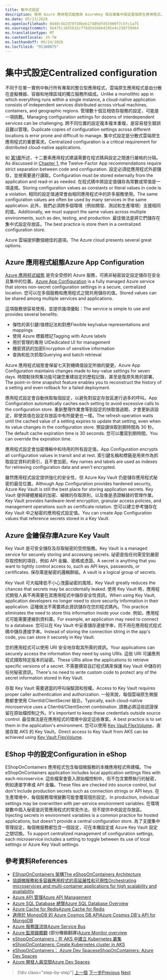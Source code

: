 ```yaml
---
title: 集中式設定
description: 使用 Azure 應用程式組態與 AzureKey 保存庫集中設定雲端原生應用程式。
ms.date: 05/13/2020
ms.openlocfilehash: 0d40c5b2d70f30beb17489dfd55900f7c5fc1a75
ms.sourcegitcommit: 5b475c1855b32cf78d2d1bbb4295e4c236f39464
ms.translationtype: MT
ms.contentlocale: zh-TW
ms.lasthandoff: 09/24/2020
ms.locfileid: "91160875"
---
```

# <a name="centralized-configuration"></a><span data-ttu-id="96544-103">集中式設定</span><span class="sxs-lookup"><span data-stu-id="96544-103">Centralized configuration</span></span>

<span data-ttu-id="96544-104">不同于在單一實例中執行所有專案的整合型應用程式，雲端原生應用程式是由分散在虛擬機器、容器和地理區域的獨立服務所組成。</span><span class="sxs-lookup"><span data-stu-id="96544-104">Unlike a monolithic app in which everything runs within a single instance, a cloud-native application consists of independent services distributed across virtual machines, containers, and geographic regions.</span></span> <span data-ttu-id="96544-105">管理數十個互相依存服務的設定，可能是一項挑戰。</span><span class="sxs-lookup"><span data-stu-id="96544-105">Managing configuration settings for dozens of interdependent services can be challenging.</span></span> <span data-ttu-id="96544-106">跨不同位置的設定複本複本重複，是容易發生錯誤且難以管理。</span><span class="sxs-lookup"><span data-stu-id="96544-106">Duplicate copies of configuration settings across different locations is error prone and difficult to manage.</span></span> <span data-ttu-id="96544-107">集中式設定是分散式雲端原生應用程式的重要需求。</span><span class="sxs-lookup"><span data-stu-id="96544-107">Centralized configuration is a critical requirement for distributed cloud-native applications.</span></span>

<span data-ttu-id="96544-108">如 [第1章](introduction.md)所述，十二要素應用程式建議需要在程式碼與設定之間進行嚴格的分隔。</span><span class="sxs-lookup"><span data-stu-id="96544-108">As discussed in [Chapter 1](introduction.md), the Twelve-Factor App recommendations require strict separation between code and configuration.</span></span> <span data-ttu-id="96544-109">設定必須從應用程式外部儲存，並視需要進行讀取。</span><span class="sxs-lookup"><span data-stu-id="96544-109">Configuration must be stored externally from the application and read-in as needed.</span></span> <span data-ttu-id="96544-110">在程式碼中將設定值儲存為常數或常值是一項違規。</span><span class="sxs-lookup"><span data-stu-id="96544-110">Storing configuration values as constants or literal values in code is a violation.</span></span> <span data-ttu-id="96544-111">相同的設定值通常會由相同應用程式中的許多服務使用。</span><span class="sxs-lookup"><span data-stu-id="96544-111">The same configuration values are often be used by many services in the same application.</span></span> <span data-ttu-id="96544-112">此外，我們必須跨多個環境（例如開發、測試和生產環境）支援相同的值。</span><span class="sxs-lookup"><span data-stu-id="96544-112">Additionally, we must support the same values across multiple environments, such as dev, testing, and production.</span></span> <span data-ttu-id="96544-113">最佳做法是將它們儲存在集中式設定存放區。</span><span class="sxs-lookup"><span data-stu-id="96544-113">The best practice is store them in a centralized configuration store.</span></span>

<span data-ttu-id="96544-114">Azure 雲端提供數個絕佳的選項。</span><span class="sxs-lookup"><span data-stu-id="96544-114">The Azure cloud presents several great options.</span></span>

## <a name="azure-app-configuration"></a><span data-ttu-id="96544-115">Azure 應用程式組態</span><span class="sxs-lookup"><span data-stu-id="96544-115">Azure App Configuration</span></span>

<span data-ttu-id="96544-116">[Azure 應用程式組態](/azure/azure-app-configuration/overview) 是完全受控的 Azure 服務，可將非秘密設定設定儲存在安全且集中的位置。</span><span class="sxs-lookup"><span data-stu-id="96544-116">[Azure App Configuration](/azure/azure-app-configuration/overview) is a fully managed Azure service that stores non-secret configuration settings in a secure, centralized location.</span></span> <span data-ttu-id="96544-117">您可以在多個服務和應用程式之間共用儲存的值。</span><span class="sxs-lookup"><span data-stu-id="96544-117">Stored values can be shared among multiple services and applications.</span></span>

<span data-ttu-id="96544-118">這項服務很容易使用，並提供幾項優點：</span><span class="sxs-lookup"><span data-stu-id="96544-118">The service is simple to use and provides several benefits:</span></span>

- <span data-ttu-id="96544-119">彈性的索引鍵/值標記法和對應</span><span class="sxs-lookup"><span data-stu-id="96544-119">Flexible key/value representations and mappings</span></span>
- <span data-ttu-id="96544-120">使用 Azure 標籤標記</span><span class="sxs-lookup"><span data-stu-id="96544-120">Tagging with Azure labels</span></span>
- <span data-ttu-id="96544-121">用於管理的專用 UI</span><span class="sxs-lookup"><span data-stu-id="96544-121">Dedicated UI for management</span></span>
- <span data-ttu-id="96544-122">機密資訊的加密</span><span class="sxs-lookup"><span data-stu-id="96544-122">Encryption of sensitive information</span></span>
- <span data-ttu-id="96544-123">查詢和批次抓取</span><span class="sxs-lookup"><span data-stu-id="96544-123">Querying and batch retrieval</span></span>

<span data-ttu-id="96544-124">Azure 應用程式組態會保留七天對機碼值設定所做的變更。</span><span class="sxs-lookup"><span data-stu-id="96544-124">Azure App Configuration maintains changes made to key-value settings for seven days.</span></span> <span data-ttu-id="96544-125">時間點快照集功能可讓您重建設定的歷程記錄，甚至是復原失敗的部署。</span><span class="sxs-lookup"><span data-stu-id="96544-125">The point-in-time snapshot feature enables you to reconstruct the history of a setting and even rollback for a failed deployment.</span></span>

<span data-ttu-id="96544-126">應用程式設定會自動快取每個設定，以避免對設定存放區進行過多的呼叫。</span><span class="sxs-lookup"><span data-stu-id="96544-126">App Configuration automatically caches each setting to avoid excessive calls to the configuration store.</span></span> <span data-ttu-id="96544-127">重新整理作業會等到設定的快取值過期，才會更新該設定，即使其值在設定存放區中有所變更也一樣。</span><span class="sxs-lookup"><span data-stu-id="96544-127">The refresh operation waits until the cached value of a setting expires to update that setting, even when its value changes in the configuration store.</span></span> <span data-ttu-id="96544-128">預設讀快取到期時間為 30 秒。</span><span class="sxs-lookup"><span data-stu-id="96544-128">The default cache expiration time is 30 seconds.</span></span> <span data-ttu-id="96544-129">您可以覆寫到期時間。</span><span class="sxs-lookup"><span data-stu-id="96544-129">You can override the expiration time.</span></span>

<span data-ttu-id="96544-130">應用程式設定會加密傳輸中和待用的所有設定值。</span><span class="sxs-lookup"><span data-stu-id="96544-130">App Configuration encrypts all configuration values in transit and at rest.</span></span> <span data-ttu-id="96544-131">索引鍵名稱和標籤是用來作為抓取設定資料的索引，且不會加密。</span><span class="sxs-lookup"><span data-stu-id="96544-131">Key names and labels are used as indexes for retrieving configuration data and aren't encrypted.</span></span>

<span data-ttu-id="96544-132">雖然應用程式設定提供強化的安全性，但 Azure Key Vault 仍是儲存應用程式秘密的最佳位置。</span><span class="sxs-lookup"><span data-stu-id="96544-132">Although App Configuration provides hardened security, Azure Key Vault is still the best place for storing application secrets.</span></span> <span data-ttu-id="96544-133">Key Vault 提供硬體層級的加密、細微的存取原則，以及像是憑證輪替的管理作業。</span><span class="sxs-lookup"><span data-stu-id="96544-133">Key Vault provides hardware-level encryption, granular access policies, and management operations such as certificate rotation.</span></span> <span data-ttu-id="96544-134">您可以建立參考儲存在 Key Vault 中之秘密的應用程式設定值。</span><span class="sxs-lookup"><span data-stu-id="96544-134">You can create App Configuration values that reference secrets stored in a Key Vault.</span></span>

## <a name="azure-key-vault"></a><span data-ttu-id="96544-135">Azure 金鑰保存庫</span><span class="sxs-lookup"><span data-stu-id="96544-135">Azure Key Vault</span></span>

<span data-ttu-id="96544-136">Key Vault 是可安全儲存及存取秘密的受控服務。</span><span class="sxs-lookup"><span data-stu-id="96544-136">Key Vault is a managed service for securely storing and accessing secrets.</span></span> <span data-ttu-id="96544-137">祕密是指任何需受到嚴密存取控制的項目，例如 API 金鑰、密碼或憑證。</span><span class="sxs-lookup"><span data-stu-id="96544-137">A secret is anything that you want to tightly control access to, such as API keys, passwords, or certificates.</span></span> <span data-ttu-id="96544-138">保存庫是秘密的邏輯群組。</span><span class="sxs-lookup"><span data-stu-id="96544-138">A vault is a logical group of secrets.</span></span>

<span data-ttu-id="96544-139">Key Vault 可大幅降低不小心洩露祕密的風險。</span><span class="sxs-lookup"><span data-stu-id="96544-139">Key Vault greatly reduces the chances that secrets may be accidentally leaked.</span></span> <span data-ttu-id="96544-140">使用 Key Vault 時，應用程式開發人員不再需要在其應用程式中儲存安全性資訊。</span><span class="sxs-lookup"><span data-stu-id="96544-140">When using Key Vault, application developers no longer need to store security information in their application.</span></span> <span data-ttu-id="96544-141">這種做法不需要將此資訊儲存在您的程式碼內。</span><span class="sxs-lookup"><span data-stu-id="96544-141">This practice eliminates the need to store this information inside your code.</span></span> <span data-ttu-id="96544-142">例如，應用程式可能需要連線到資料庫。</span><span class="sxs-lookup"><span data-stu-id="96544-142">For example, an application may need to connect to a database.</span></span> <span data-ttu-id="96544-143">您可以在 Key Vault 中妥善儲存連接字串，而不用在應用程式程式碼中儲存連接字串。</span><span class="sxs-lookup"><span data-stu-id="96544-143">Instead of storing the connection string in the app's code, you can store it securely in Key Vault.</span></span>

<span data-ttu-id="96544-144">您的應用程式可以使用 URI 安全地存取其所需的資訊。</span><span class="sxs-lookup"><span data-stu-id="96544-144">Your applications can securely access the information they need by using URIs.</span></span> <span data-ttu-id="96544-145">這些 URI 可讓應用程式擷取特定版本的祕密。</span><span class="sxs-lookup"><span data-stu-id="96544-145">These URIs allow the applications to retrieve specific versions of a secret.</span></span> <span data-ttu-id="96544-146">不需要撰寫自訂程式碼來保護 Key Vault 中儲存的任何秘密資訊。</span><span class="sxs-lookup"><span data-stu-id="96544-146">There's no need to write custom code to protect any of the secret information stored in Key Vault.</span></span>

<span data-ttu-id="96544-147">存取 Key Vault 需要適當的呼叫端驗證和授權。</span><span class="sxs-lookup"><span data-stu-id="96544-147">Access to Key Vault requires proper caller authentication and authorization.</span></span> <span data-ttu-id="96544-148">一般來說，每個雲端原生微服務都會使用 ClientId/ClientSecret 組合。</span><span class="sxs-lookup"><span data-stu-id="96544-148">Typically, each cloud-native microservice uses a ClientId/ClientSecret combination.</span></span> <span data-ttu-id="96544-149">請務必將這些認證保留在原始檔控制之外。</span><span class="sxs-lookup"><span data-stu-id="96544-149">It's important to keep these credentials outside source control.</span></span> <span data-ttu-id="96544-150">最佳做法是在應用程式的環境中設定這些專案。</span><span class="sxs-lookup"><span data-stu-id="96544-150">A best practice is to set them in  the application's environment.</span></span> <span data-ttu-id="96544-151">您可以使用 [Key Vault FlexVolume](https://github.com/Azure/kubernetes-keyvault-flexvol)，直接存取 AKS 的 Key Vault。</span><span class="sxs-lookup"><span data-stu-id="96544-151">Direct access to Key Vault from AKS can be achieved using [Key Vault FlexVolume](https://github.com/Azure/kubernetes-keyvault-flexvol).</span></span>

## <a name="configuration-in-eshop"></a><span data-ttu-id="96544-152">EShop 中的設定</span><span class="sxs-lookup"><span data-stu-id="96544-152">Configuration in eShop</span></span>

<span data-ttu-id="96544-153">EShopOnContainers 應用程式包含每個微服務的本機應用程式佈建檔。</span><span class="sxs-lookup"><span data-stu-id="96544-153">The eShopOnContainers application includes local application settings files with each microservice.</span></span> <span data-ttu-id="96544-154">這些檔案會簽入原始檔控制中，但不包含實際執行的秘密，例如連接字串或 API 金鑰。</span><span class="sxs-lookup"><span data-stu-id="96544-154">These files are checked into source control, but don't include production secrets such as connection strings or API keys.</span></span> <span data-ttu-id="96544-155">在生產環境中，每個服務環境變數可能會覆寫個別設定。</span><span class="sxs-lookup"><span data-stu-id="96544-155">In production, individual settings may be overwritten with per-service environment variables.</span></span> <span data-ttu-id="96544-156">在環境變數中插入秘密是託管應用程式的常見作法，但不提供中央設定存放區。</span><span class="sxs-lookup"><span data-stu-id="96544-156">Injecting secrets in environment variables is a common practice for hosted applications, but doesn't provide a central configuration store.</span></span> <span data-ttu-id="96544-157">為了支援集中管理設定，每個微服務都包含一個設定，可在本機設定或 Azure Key Vault 設定之間切換。</span><span class="sxs-lookup"><span data-stu-id="96544-157">To support centralized management of configuration settings, each microservice includes a setting to toggle between its use of local settings or Azure Key Vault settings.</span></span>

## <a name="references"></a><span data-ttu-id="96544-158">參考資料</span><span class="sxs-lookup"><span data-stu-id="96544-158">References</span></span>

- [<span data-ttu-id="96544-159">EShopOnContainers 架構</span><span class="sxs-lookup"><span data-stu-id="96544-159">The eShopOnContainers Architecture</span></span>](https://github.com/dotnet-architecture/eShopOnContainers/wiki/Architecture)
- [<span data-ttu-id="96544-160">協調微服務和多容器應用程式的高延展性和可用性</span><span class="sxs-lookup"><span data-stu-id="96544-160">Orchestrating microservices and multi-container applications for high scalability and availability</span></span>](../microservices/architect-microservice-container-applications/scalable-available-multi-container-microservice-applications.md)
- [<span data-ttu-id="96544-161">Azure API 管理</span><span class="sxs-lookup"><span data-stu-id="96544-161">Azure API Management</span></span>](/azure/api-management/api-management-key-concepts)
- [<span data-ttu-id="96544-162">Azure SQL Database 總覽</span><span class="sxs-lookup"><span data-stu-id="96544-162">Azure SQL Database Overview</span></span>](/azure/sql-database/sql-database-technical-overview)
- [<span data-ttu-id="96544-163">Azure Cache for Redis</span><span class="sxs-lookup"><span data-stu-id="96544-163">Azure Cache for Redis</span></span>](https://azure.microsoft.com/services/cache/)
- [<span data-ttu-id="96544-164">適用於 MongoDB 的 Azure Cosmos DB API</span><span class="sxs-lookup"><span data-stu-id="96544-164">Azure Cosmos DB's API for MongoDB</span></span>](/azure/cosmos-db/mongodb-introduction)
- [<span data-ttu-id="96544-165">Azure 服務匯流排</span><span class="sxs-lookup"><span data-stu-id="96544-165">Azure Service Bus</span></span>](/azure/service-bus-messaging/service-bus-messaging-overview)
- <span data-ttu-id="96544-166">[Azure 監視器概觀](/azure/azure-monitor/overview) \(部分機器翻譯\)</span><span class="sxs-lookup"><span data-stu-id="96544-166">[Azure Monitor overview](/azure/azure-monitor/overview)</span></span>
- <span data-ttu-id="96544-167">[eShopOnContainers：在 AKS 中建立 Kubernetes 叢集](https://github.com/dotnet-architecture/eShopOnContainers/wiki/Deploy-to-Azure-Kubernetes-Service-(AKS)#create-kubernetes-cluster-in-aks)</span><span class="sxs-lookup"><span data-stu-id="96544-167">[eShopOnContainers: Create Kubernetes cluster in AKS](https://github.com/dotnet-architecture/eShopOnContainers/wiki/Deploy-to-Azure-Kubernetes-Service-(AKS)#create-kubernetes-cluster-in-aks)</span></span>
- [<span data-ttu-id="96544-168">eShopOnContainers： Azure Dev Spaces</span><span class="sxs-lookup"><span data-stu-id="96544-168">eShopOnContainers: Azure Dev Spaces</span></span>](https://github.com/dotnet-architecture/eShopOnContainers/wiki/Azure-Dev-Spaces)
- [<span data-ttu-id="96544-169">Azure 開發人員空間</span><span class="sxs-lookup"><span data-stu-id="96544-169">Azure Dev Spaces</span></span>](/azure/dev-spaces/about)

>[!div class="step-by-step"]
><span data-ttu-id="96544-170">[上一個](deploy-eshoponcontainers-azure.md) 
>[下一步](scale-applications.md)</span><span class="sxs-lookup"><span data-stu-id="96544-170">[Previous](deploy-eshoponcontainers-azure.md)
[Next](scale-applications.md)</span></span>
